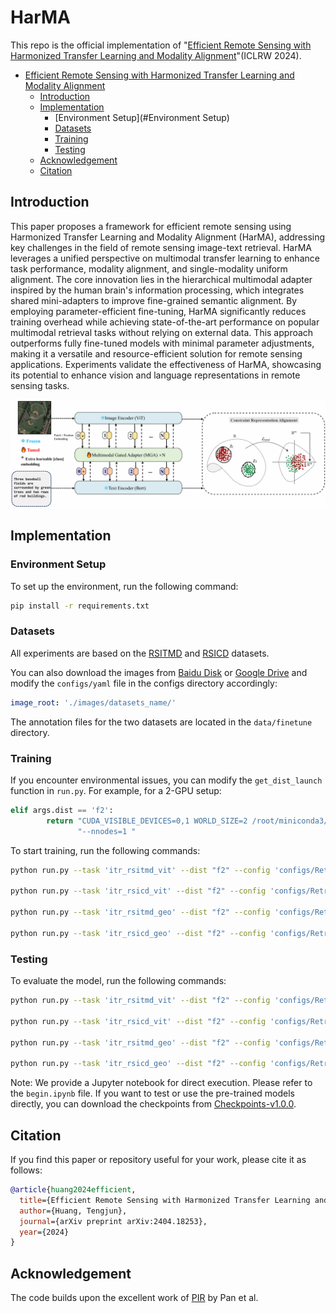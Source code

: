 # HarMA

This repo is the official implementation of "[Efficient Remote Sensing with Harmonized Transfer Learning and Modality Alignment](https://arxiv.org/abs/2404.18253)"(ICLRW 2024).

- [Efficient Remote Sensing with Harmonized Transfer Learning and Modality Alignment](#a-harma)
  - [Introduction](#-Introduction)
  - [Implementation](#-Implementation)
    - [Environment Setup](#Environment Setup)
    - [Datasets](#datasets)
    - [Training](#Training)
    - [Testing](#Testing)
  - [Acknowledgement](#-Acknowledgement)
  - [Citation](#-Citation)

## Introduction

This paper proposes a framework for efficient remote sensing using Harmonized Transfer Learning and Modality Alignment (HarMA), addressing key challenges in the field of remote sensing image-text retrieval. HarMA leverages a unified perspective on multimodal transfer learning to enhance task performance, modality alignment, and single-modality uniform alignment. The core innovation lies in the hierarchical multimodal adapter inspired by the human brain's information processing, which integrates shared mini-adapters to improve fine-grained semantic alignment. By employing parameter-efficient fine-tuning, HarMA significantly reduces training overhead while achieving state-of-the-art performance on popular multimodal retrieval tasks without relying on external data. This approach outperforms fully fine-tuned models with minimal parameter adjustments, making it a versatile and resource-efficient solution for remote sensing applications. Experiments validate the effectiveness of HarMA, showcasing its potential to enhance vision and language representations in remote sensing tasks.

![pipeline](assets/pipeline_harma.png)

## Implementation

### Environment Setup

To set up the environment, run the following command:

```bash
pip install -r requirements.txt
```

### Datasets

All experiments are based on the [RSITMD](https://github.com/xiaoyuan1996/AMFMN/tree/master/RSITMD) and [RSICD](https://github.com/201528014227051/RSICD_optimal) datasets. 

You can also download the images from [Baidu Disk](https://pan.baidu.com/s/1mLkQA8InOxKjseGgEVoaew?pwd=c3c5) or [Google Drive](https://drive.google.com/file/d/140kYB3AEFv4Lp6pV1V0nQik115GaMl7i/view?usp=sharing) and modify the `configs/yaml` file in the configs directory accordingly:

```yaml
image_root: './images/datasets_name/'
```

The annotation files for the two datasets are located in the `data/finetune` directory.

### Training

If you encounter environmental issues, you can modify the `get_dist_launch` function in `run.py`. For example, for a 2-GPU setup:

```python
elif args.dist == 'f2':
        return "CUDA_VISIBLE_DEVICES=0,1 WORLD_SIZE=2 /root/miniconda3/bin/python -W ignore -m torch.distributed.launch --master_port 9999 --nproc_per_node=2 " \
               "--nnodes=1 "
```

To start training, run the following commands:

```bash
python run.py --task 'itr_rsitmd_vit' --dist "f2" --config 'configs/Retrieval_rsitmd_vit.yaml' --output_dir './checkpoints/HARMA/full_rsitmd_vit'

python run.py --task 'itr_rsicd_vit' --dist "f2" --config 'configs/Retrieval_rsicd_vit.yaml' --output_dir './checkpoints/HARMA/full_rsicd_vit'

python run.py --task 'itr_rsitmd_geo' --dist "f2" --config 'configs/Retrieval_rsitmd_geo.yaml' --output_dir './checkpoints/HARMA/full_rsitmd_geo'

python run.py --task 'itr_rsicd_geo' --dist "f2" --config 'configs/Retrieval_rsicd_geo.yaml' --output_dir './checkpoints/HARMA/full_rsitmd_geo'
```

### Testing

To evaluate the model, run the following commands:

```bash
python run.py --task 'itr_rsitmd_vit' --dist "f2" --config 'configs/Retrieval_rsitmd_vit.yaml' --output_dir './checkpoints/HARMA/test' --checkpoint './checkpoints/HARMA/full_rsitmd_vit/checkpoint_best.pth' --evaluate

python run.py --task 'itr_rsicd_vit' --dist "f2" --config 'configs/Retrieval_rsicd_vit.yaml' --output_dir './checkpoints/HARMA/test' --checkpoint './checkpoints/HARMA/full_rsicd_vit/checkpoint_best.pth' --evaluate

python run.py --task 'itr_rsitmd_geo' --dist "f2" --config 'configs/Retrieval_rsitmd_geo.yaml' --output_dir './checkpoints/HARMA/test' --checkpoint './checkpoints/HARMA/full_rstimd_geo/checkpoint_best.pth' --evaluate

python run.py --task 'itr_rsicd_geo' --dist "f2" --config 'configs/Retrieval_rsicd_geo.yaml' --output_dir './checkpoints/HARMA/test' --checkpoint './checkpoints/HARMA/full_rsicd_geo/checkpoint_best.pth' --evaluate
```

Note: We provide a Jupyter notebook for direct execution. Please refer to the `begin.ipynb` file. If you want to test or use the pre-trained models directly, you can download the checkpoints from [Checkpoints-v1.0.0](https://github.com/seekerhuang/HarMA/releases/tag/checkpoints).

## Citation

If you find this paper or repository useful for your work, please cite it as follows:

```bibtex
@article{huang2024efficient,
  title={Efficient Remote Sensing with Harmonized Transfer Learning and Modality Alignment},
  author={Huang, Tengjun},
  journal={arXiv preprint arXiv:2404.18253},
  year={2024}
}
```

## Acknowledgement

The code builds upon the excellent work of [PIR](https://github.com/jaychempan/PIR) by Pan et al.

